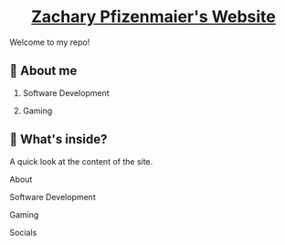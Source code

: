 <p align="center">
  <a href="https://www.zacharypfizenmaier.com">
    <h1 align="center">
      Zachary Pfizenmaier's Website
    </h1>
  </a>
</p>

Welcome to my repo!

## 🚀 About me

1.  Software Development

1.  Gaming

## 🧐 What's inside?

A quick look at the content of the site.

About

Software Development

Gaming

Socials
